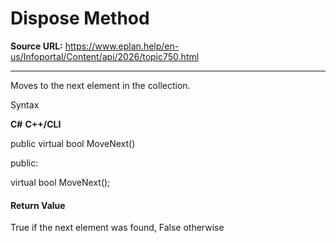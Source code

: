 # Dispose Method

**Source URL:** https://www.eplan.help/en-us/Infoportal/Content/api/2026/topic750.html

---

Moves to the next element in the collection.

Syntax

**C#**
**C++/CLI**


public virtual bool MoveNext()

public:

virtual bool MoveNext();


#### Return Value

True if the next element was found, False otherwise
